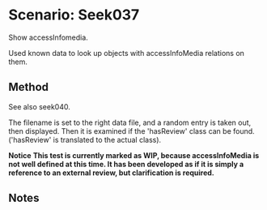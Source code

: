 # Scenario: Seek037

Show accessInfomedia.

Used known data to look up objects with accessInfoMedia relations on them.

## Method
See also seek040.

The filename is set to the right data file, and a random entry is taken out, then displayed.
Then it is examined if the 'hasReview' class can be found. ('hasReview' is translated to the actual class).

**Notice**
__This test is currently marked as WIP, because accessInfoMedia is not well defined at this time. 
It has been developed as if it is simply a reference to an external review, but clarification is required.__ 


## Notes

